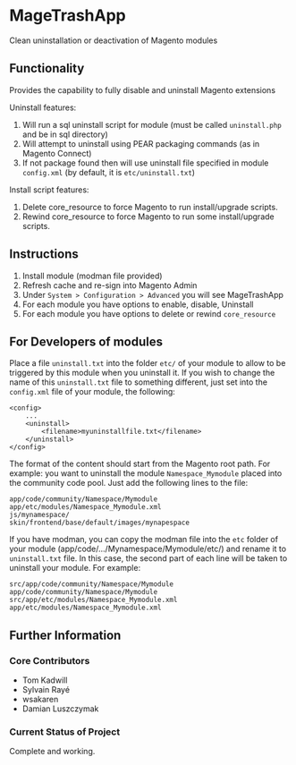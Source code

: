 MageTrashApp
============

Clean uninstallation or deactivation of Magento modules

## Functionality  ##

Provides the capability to fully disable and uninstall Magento extensions

Uninstall features:

1. Will run a sql uninstall script for module (must be called `uninstall.php` and be in sql directory)
2. Will attempt to uninstall using PEAR packaging commands (as in Magento Connect)
3. If not package found then will use uninstall file specified in module `config.xml` (by default, it is `etc/uninstall.txt`)

Install script features:

1. Delete core_resource to force Magento to run install/upgrade scripts.
2. Rewind core_resource to force Magento to run some install/upgrade scripts.


## Instructions ##

1. Install module (modman file provided)
2. Refresh cache and re-sign into Magento Admin
3. Under `System > Configuration > Advanced` you will see MageTrashApp
4. For each module you have options to enable, disable, Uninstall
5. For each module you have options to delete or rewind `core_resource`



## For Developers of modules ##
Place a file `uninstall.txt` into the folder `etc/`  of your module to allow to be triggered by this module when you uninstall it.
If you wish to change the name of this `uninstall.txt` file to something different, just set into the `config.xml` file of your module, the following:

    <config>
        ...
        <uninstall>
            <filename>myuninstallfile.txt</filename>
        </uninstall>
    </config>

The format of the content should start from the Magento root path. For example: you want to uninstall the module `Namespace_Mymodule` placed into the community code pool.
Just add the following lines to the file:

    app/code/community/Namespace/Mymodule
    app/etc/modules/Namespace_Mymodule.xml
    js/mynamespace/
    skin/frontend/base/default/images/mynapespace

If you have modman, you can copy the modman file into the `etc` folder of your module (app/code/.../Mynamespace/Mymodule/etc/) and rename it to `uninstall.txt` file. In this case, the second part of each line will be taken to uninstall your module.
For example:

    src/app/code/community/Namespace/Mymodule 	app/code/community/Namespace/Mymodule
    src/app/etc/modules/Namespace_Mymodule.xml 	app/etc/modules/Namespace_Mymodule.xml

## Further Information

### Core Contributors

* Tom Kadwill
* Sylvain Rayé
* wsakaren
* Damian Luszczymak

### Current Status of Project

Complete and working.
